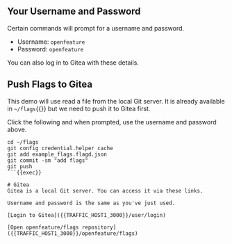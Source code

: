 ## Your Username and Password
Certain commands will prompt for a username and password.

- Username: `openfeature`
- Password: `openfeature`

You can also log in to Gitea with these details.

## Push Flags to Gitea

This demo will use read a file from the local Git server. It is already available in `~/flags`{{}} but we need to push it to Gitea first.

Click the following and when prompted, use the username and password above.

```
cd ~/flags
git config credential.helper cache
git add example_flags.flagd.json
git commit -sm "add flags"
git push
```{{exec}}

# Gitea
Gitea is a local Git server. You can access it via these links.

Username and password is the same as you've just used.

[Login to Gitea]({{TRAFFIC_HOST1_3000}}/user/login)

[Open openfeature/flags repository]({{TRAFFIC_HOST1_3000}}/openfeature/flags)